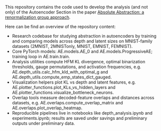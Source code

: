 This repository contains the code used to develop the analysis (and not only) of the Autoencoder Section in the paper [Absolute Abstraction: a renormalization group approach](https://arxiv.org/html/2407.01656v4).

Here can be find an overview of the repository content:
- Research codebase for studying abstraction in autoencoders by training and comparing models across depth and latent sizes on MNIST-family datasets (2MNIST, 2MNISTonly, MNIST, EMNIST, FEMNIST).
- Core PyTorch models: AE.models.AE_0 and AE.models.ProgressiveAE; training loop in AE.train.train.
- Analysis utilities compute HFM KL divergence, optimal binarization thresholds, gauge permutations, and activation frequencies, e.g. AE.depth_utils.calc_hfm_kld_with_optimal_g and AE.depth_utils.compute_emp_states_dict_gauged.
- Visualization helpers plot KL vs depth and latent features, e.g. AE.plotter_functions.plot_KLs_vs_hidden_layers and AE.plotter_functions.visualize_bottleneck_neurons.
- Overlap tools measure decoded-feature overlaps and distances across datasets, e.g. AE.overlaps.compute_overlap_matrix and AE.overlaps.plot_overlap_heatmap.
- Reproducible pipelines live in notebooks like depth_analysis.ipynb and experiments.ipynb; results are saved under savings and preliminary outputs under preliminary data.

